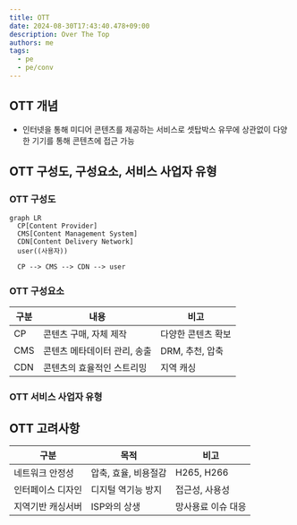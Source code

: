 ```yaml
---
title: OTT
date: 2024-08-30T17:43:40.478+09:00
description: Over The Top
authors: me
tags: 
  - pe
  - pe/conv
---
```


## OTT 개념

- 인터넷을 통해 미디어 콘텐츠를 제공하는 서비스로 셋탑박스 유무에 상관없이 다양한 기기를 통해 콘텐츠에 접근 가능

## OTT 구성도, 구성요소, 서비스 사업자 유형

### OTT 구성도

```mermaid
graph LR
  CP[Content Provider]
  CMS[Content Management System]
  CDN[Content Delivery Network]
  user((사용자))

  CP --> CMS --> CDN --> user
```

### OTT 구성요소

| 구분 | 내용 | 비고 |
| --- | --- | --- |
| CP | 콘텐츠 구매, 자체 제작 | 다양한 콘텐츠 확보 |
| CMS | 콘텐츠 메타데이터 관리, 송출 | DRM, 추천, 압축 |
| CDN | 콘텐츠의 효율적인 스트리밍 | 지역 캐싱 |

### OTT 서비스 사업자 유형

## OTT 고려사항

| 구분 | 목적 | 비고 |
| --- | --- | --- |
| 네트워크 안정성 | 압축, 효율, 비용절감 | H265, H266 |
| 인터페이스 디자인 | 디지털 역기능 방지 | 접근성, 사용성 |
| 지역기반 캐싱서버 | ISP와의 상생 | 망사용료 이슈 대응 |
